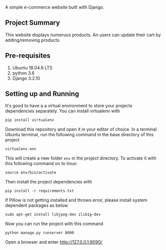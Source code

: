 A simple e-commerce website built with Django.

## Project Summary

This website displays numeruos products. An users can update their cart by adding/removing products. 

## Pre-requisites 

1. Ubuntu 18.04.6 LTS
2. python 3.6
3. Django 3.2.10

## Setting up and Running

It's good to have a a virtual environment to store your projects dependencies separately. You can install virtualenv with

```
pip install virtualenv
```

Download this repository and open it in your editor of choice. In a terminal Ubuntu terminal, run the following command in the base directory of this project

```
virtualenv env
```

This will create a new folder `env` in the project directory. To activate it with this following command on to linux:

```
source env/bin/activate
```

Then install the project dependencies with

```
pip install -r requirements.txt
```
If Pillow is not getting installed and throws error, please install system dependent packages as below

```
sudo apt-get install libjpeg-dev zlib1g-dev
```

Now you can run the project with this command

```
python manage.py runserver 8090
```

Open a browser and enter http://127.0.0.1:8090/
